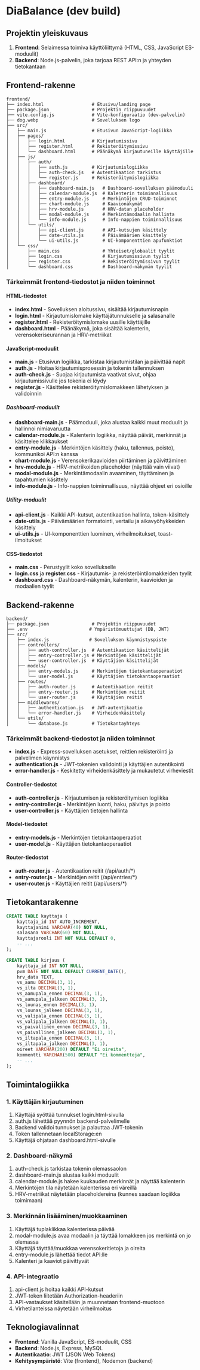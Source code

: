 # DiaBalance (dev build)

## Projektin yleiskuvaus

1. **Frontend**: Selaimessa toimiva käyttöliittymä (HTML, CSS, JavaScript ES-moduulit)
2. **Backend**: Node.js-palvelin, joka tarjoaa REST API:n ja yhteyden tietokantaan

## Frontend-rakenne

```
frontend/
├── index.html                  # Etusivu/landing page
├── package.json                # Projektin riippuvuudet
├── vite.config.js              # Vite-konfiguraatio (dev-palvelin)
├── dog.webp                    # Sovelluksen logo
├── src/
│   ├── main.js                 # Etusivun JavaScript-logiikka
│   ├── pages/
│   │   ├── login.html          # Kirjautumissivu
│   │   ├── register.html       # Rekisteröitymissivu
│   │   └── dashboard.html      # Päänäkymä kirjautuneille käyttäjille
│   ├── js/
│   │   ├── auth/
│   │   │   ├── auth.js         # Kirjautumislogiikka
│   │   │   ├── auth-check.js   # Autentikaation tarkistus
│   │   │   └── register.js     # Rekisteröitymislogiikka
│   │   ├── dashboard/
│   │   │   ├── dashboard-main.js   # Dashboard-sovelluksen päämoduuli
│   │   │   ├── calendar-module.js  # Kalenterin toiminnallisuus
│   │   │   ├── entry-module.js     # Merkintöjen CRUD-toiminnot
│   │   │   ├── chart-module.js     # Kaavionäkymät
│   │   │   ├── hrv-module.js       # HRV-datan placeholder
│   │   │   ├── modal-module.js     # Merkintämodaalin hallinta
│   │   │   └── info-module.js      # Info-nappien toiminnallisuus
│   │   └── utils/
│   │       ├── api-client.js       # API-kutsujen käsittely
│   │       ├── date-utils.js       # Päivämäärien käsittely
│   │       └── ui-utils.js         # UI-komponenttien apufunktiot
│   └── css/
│       ├── main.css                # Yhteiset/globaalit tyylit
│       ├── login.css               # Kirjautumissivun tyylit
│       ├── register.css            # Rekisteröitymissivun tyylit
│       └── dashboard.css           # Dashboard-näkymän tyylit
```

### Tärkeimmät frontend-tiedostot ja niiden toiminnot

#### HTML-tiedostot
- **index.html** - Sovelluksen aloitussivu, sisältää kirjautumisnapin
- **login.html** - Kirjautumislomake käyttäjätunnukselle ja salasanalle
- **register.html** - Rekisteröitymislomake uusille käyttäjille
- **dashboard.html** - Päänäkymä, joka sisältää kalenterin, verensokeriseurannan ja HRV-metriikat

#### JavaScript-moduulit
- **main.js** - Etusivun logiikka, tarkistaa kirjautumistilan ja päivittää napit
- **auth.js** - Hoitaa kirjautumisprosessin ja tokenin tallennuksen
- **auth-check.js** - Suojaa kirjautumista vaativat sivut, ohjaa kirjautumissivulle jos tokenia ei löydy
- **register.js** - Käsittelee rekisteröitymislomakkeen lähetyksen ja validoinnin

##### Dashboard-moduulit
- **dashboard-main.js** - Päämoduuli, joka alustaa kaikki muut moduulit ja hallinnoi nimiavaruutta
- **calendar-module.js** - Kalenterin logiikka, näyttää päivät, merkinnät ja käsittelee klikkaukset
- **entry-module.js** - Merkintöjen käsittely (haku, tallennus, poisto), kommunikoi API:n kanssa
- **chart-module.js** - Verensokerikaavioiden piirtäminen ja päivittäminen
- **hrv-module.js** - HRV-metriikoiden placeholder (näyttää vain viivat)
- **modal-module.js** - Merkintämodaalin avaaminen, täyttäminen ja tapahtumien käsittely
- **info-module.js** - Info-nappien toiminnallisuus, näyttää ohjeet eri osioille

##### Utility-moduulit
- **api-client.js** - Kaikki API-kutsut, autentikaation hallinta, token-käsittely
- **date-utils.js** - Päivämäärien formatointi, vertailu ja aikavyöhykkeiden käsittely
- **ui-utils.js** - UI-komponenttien luominen, virheilmoitukset, toast-ilmoitukset

#### CSS-tiedostot
- **main.css** - Perustyylit koko sovellukselle
- **login.css** ja **register.css** - Kirjautumis- ja rekisteröintilomakkeiden tyylit
- **dashboard.css** - Dashboard-näkymän, kalenterin, kaavioiden ja modaalien tyylit

## Backend-rakenne

```
backend/
├── package.json                # Projektin riippuvuudet
├── .env                       # Ympäristömuuttujat (DB, JWT)
├── src/
│   ├── index.js               # Sovelluksen käynnistyspiste
│   ├── controllers/
│   │   ├── auth-controller.js  # Autentikaation käsittelijät
│   │   ├── entry-controller.js # Merkintöjen käsittelijät
│   │   └── user-controller.js  # Käyttäjien käsittelijät
│   ├── models/
│   │   ├── entry-models.js     # Merkintöjen tietokantaoperaatiot
│   │   └── user-model.js       # Käyttäjien tietokantaoperaatiot
│   ├── routes/
│   │   ├── auth-router.js      # Autentikaation reitit
│   │   ├── entry-router.js     # Merkintöjen reitit
│   │   └── user-router.js      # Käyttäjien reitit
│   ├── middlewares/
│   │   ├── authentication.js   # JWT-autentikaatio
│   │   └── error-handler.js    # Virheidenkäsittely
│   └── utils/
│       └── database.js         # Tietokantayhteys
```

### Tärkeimmät backend-tiedostot ja niiden toiminnot

- **index.js** - Express-sovelluksen asetukset, reittien rekisteröinti ja palvelimen käynnistys
- **authentication.js** - JWT-tokenien validointi ja käyttäjien autentikointi
- **error-handler.js** - Keskitetty virheidenkäsittely ja mukautetut virheviestit

#### Controller-tiedostot
- **auth-controller.js** - Kirjautumisen ja rekisteröitymisen logiikka
- **entry-controller.js** - Merkintöjen luonti, haku, päivitys ja poisto
- **user-controller.js** - Käyttäjien tietojen hallinta

#### Model-tiedostot
- **entry-models.js** - Merkintöjen tietokantaoperaatiot
- **user-model.js** - Käyttäjien tietokantaoperaatiot

#### Router-tiedostot
- **auth-router.js** - Autentikaation reitit (/api/auth/*)
- **entry-router.js** - Merkintöjen reitit (/api/entries/*)
- **user-router.js** - Käyttäjien reitit (/api/users/*)

## Tietokantarakenne

```sql
CREATE TABLE kayttaja (
    kayttaja_id INT AUTO_INCREMENT,
    kayttajanimi VARCHAR(40) NOT NULL,
    salasana VARCHAR(60) NOT NULL,
    kayttajarooli INT NOT NULL DEFAULT 0,
    -- ...
);

CREATE TABLE kirjaus (
    kayttaja_id INT NOT NULL,
    pvm DATE NOT NULL DEFAULT CURRENT_DATE(),
    hrv_data TEXT,
    vs_aamu DECIMAL(3, 1),
    vs_ilta DECIMAL(3, 1),
    vs_aamupala_ennen DECIMAL(3, 1),
    vs_aamupala_jalkeen DECIMAL(3, 1),
    vs_lounas_ennen DECIMAL(3, 1),
    vs_lounas_jalkeen DECIMAL(3, 1),
    vs_valipala_ennen DECIMAL(3, 1),
    vs_valipala_jalkeen DECIMAL(3, 1),
    vs_paivallinen_ennen DECIMAL(3, 1),
    vs_paivallinen_jalkeen DECIMAL(3, 1),
    vs_iltapala_ennen DECIMAL(3, 1),
    vs_iltapala_jalkeen DECIMAL(3, 1),
    oireet VARCHAR(200) DEFAULT "Ei oireita",
    kommentti VARCHAR(500) DEFAULT "Ei kommentteja",
    -- ...
);
```

## Toimintalogiikka

### 1. Käyttäjän kirjautuminen
1. Käyttäjä syöttää tunnukset login.html-sivulla
2. auth.js lähettää pyynnön backend-palvelimelle
3. Backend validoi tunnukset ja palauttaa JWT-tokenin
4. Token tallennetaan localStorage:en
5. Käyttäjä ohjataan dashboard.html-sivulle

### 2. Dashboard-näkymä
1. auth-check.js tarkistaa tokenin olemassaolon
2. dashboard-main.js alustaa kaikki moduulit
3. calendar-module.js hakee kuukauden merkinnät ja näyttää kalenterin
4. Merkintöjen tila näytetään kalenterissa eri väreillä
5. HRV-metriikat näytetään placeholdereina (kunnes saadaan logiikka toimimaan)

### 3. Merkinnän lisääminen/muokkaaminen
1. Käyttäjä tuplaklikkaa kalenterissa päivää
2. modal-module.js avaa modaalin ja täyttää lomakkeen jos merkintä on jo olemassa
3. Käyttäjä täyttää/muokkaa verensokeritietoja ja oireita
4. entry-module.js lähettää tiedot API:lle
5. Kalenteri ja kaaviot päivittyvät

### 4. API-integraatio
1. api-client.js hoitaa kaikki API-kutsut
2. JWT-token liitetään Authorization-headeriin
3. API-vastaukset käsitellään ja muunnetaan frontend-muotoon
4. Virhetilanteissa näytetään virheilmoitus

## Teknologiavalinnat

- **Frontend**: Vanilla JavaScript, ES-moduulit, CSS
- **Backend**: Node.js, Express, MySQL
- **Autentikaatio**: JWT (JSON Web Tokens)
- **Kehitysympäristö**: Vite (frontend), Nodemon (backend)
